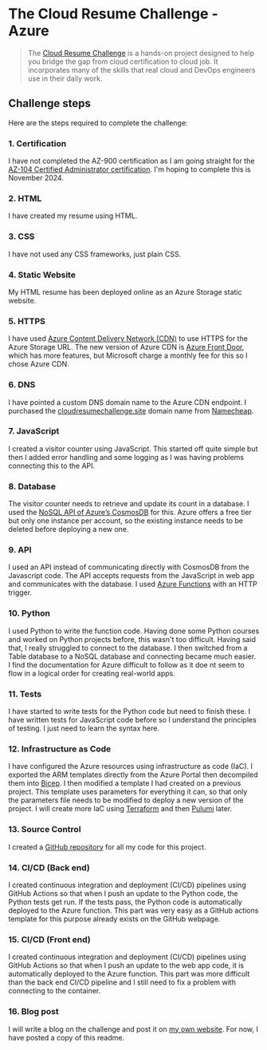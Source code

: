 # The Cloud Resume Challenge - Azure

> The [Cloud Resume Challenge](https://cloudresumechallenge.dev/docs/the-challenge/azure/) is a hands-on project designed to help you bridge the gap from cloud certification to cloud job. It incorporates many of the skills that real cloud and DevOps engineers use in their daily work.

## Challenge steps

Here are the steps required to complete the challenge:

### 1. Certification
I have not completed the AZ-900 certification as I am going straight for the [AZ-104 Certified Administrator certification](https://learn.microsoft.com/en-us/credentials/certifications/azure-administrator/?practice-assessment-type=certification). I'm hoping to complete this is November 2024.

### 2. HTML
I have created my resume using HTML.

### 3. CSS
I have not used any CSS frameworks, just plain CSS.

### 4. Static Website
My HTML resume has been deployed online as an Azure Storage static website.

### 5. HTTPS
I have used [Azure Content Delivery Network (CDN)](https://azure.microsoft.com/en-us/products/cdn) to use HTTPS for the Azure Storage URL. The new version of Azure CDN is [Azure Front Door](https://azure.microsoft.com/en-gb/products/frontdoor), which has more features, but Microsoft charge a monthly fee for this so I chose Azure CDN.

### 6. DNS
I have pointed a custom DNS domain name to the Azure CDN endpoint. I purchased the [cloudresumechallenge.site](https://cloudresumechallenge.site) domain name from [Namecheap](https://www.namecheap.com).

### 7. JavaScript
I created a visitor counter using JavaScript. This started off quite simple but then I added error handling and some logging as I was having problems connecting this to the API.

### 8. Database
The visitor counter needs to retrieve and update its count in a database. I used the [NoSQL API of Azure’s CosmosDB](https://learn.microsoft.com/en-us/azure/cosmos-db/nosql) for this. Azure offers a free tier but only one instance per account, so the existing instance needs to be deleted before deploying a new one.

### 9. API
I used an API instead of communicating directly with CosmosDB from the Javascript code. The API accepts requests from the JavaScript in web app and communicates with the database. I used [Azure Functions](https://learn.microsoft.com/en-us/azure/azure-functions) with an HTTP trigger.

### 10.  Python
I used Python to write the function code. Having done some Python courses and worked on Python projects before, this wasn't too difficult. Having said that, I really struggled to connect to the database. I then switched from a Table database to a NoSQL database and connecting became much easier. I find the documentation for Azure difficult to follow as it doe nt seem to flow in a logical order for creating real-world apps.

### 11.  Tests
I have started to write tests for the Python code but need to finish these. I have written tests for JavaScript code before so I understand the principles of testing. I just need to learn the syntax here.

### 12.  Infrastructure as Code
I have configured the Azure resources using infrastructure as code (IaC). I exported the ARM templates directly from the Azure Portal then decompiled them into [Bicep](https://learn.microsoft.com/en-us/azure/azure-resource-manager/bicep/overview?tabs=bicep). I then modified a template I had created on a previous project. This template uses parameters for everything it can, so that only the parameters file needs to be modified to deploy a new version of the project. I will create more IaC using [Terraform](https://www.terraform.io) and then [Pulumi](https://www.pulumi.com) later.

### 13.  Source Control
I created a [GitHub repository](https://github.com/alandavidhenry/cloud-resume-challenge) for all my code for this project.

### 14.  CI/CD (Back end)
I created continuous integration and deployment (CI/CD) pipelines using GitHub Actions so that when I push an update to the Python code, the Python tests get run. If the tests pass, the Python code is automatically deployed to the Azure function. This part was very easy as a GitHub actions template for this purpose already exists on the GitHub webpage. 

### 15.  CI/CD (Front end)
I created continuous integration and deployment (CI/CD) pipelines using GitHub Actions so that when I push an update to the web app code, it is automatically deployed to the Azure function. This part was more difficult than the back end CI/CD pipeline and I still need to fix a problem with connecting to the container.

### 16.  Blog post
I will write a blog on the challenge and post it on [my own website](https://alan-henry.co.uk/). For now, I have posted a copy of this readme.
